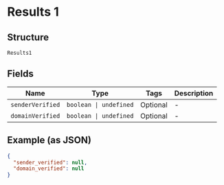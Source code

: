 
# Results 1

## Structure

`Results1`

## Fields

| Name | Type | Tags | Description |
|  --- | --- | --- | --- |
| `senderVerified` | `boolean \| undefined` | Optional | - |
| `domainVerified` | `boolean \| undefined` | Optional | - |

## Example (as JSON)

```json
{
  "sender_verified": null,
  "domain_verified": null
}
```


